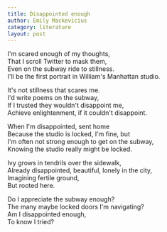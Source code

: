 ```yaml
---
title: Disappointed enough
author: Emily Mackevicius
category: literature
layout: post
---
```


I'm scared enough of my thoughts,  
That I scroll Twitter to mask them,  
Even on the subway ride to stillness.  
I'll be the first portrait in William's Manhattan studio.  

It's not stillness that scares me.  
I'd write poems on the subway,  
If I trusted they wouldn't disappoint me,  
Achieve enlightenment, if it couldn't disappoint.  

When I'm disappointed, sent home  
Because the studio is locked, I'm fine, but  
I'm often not strong enough to get on the subway,  
Knowing the studio really might be locked.  

Ivy grows in tendrils over the sidewalk,  
Already disappointed, beautiful, lonely in the city,  
Imagining fertile ground,  
But rooted here.  

Do I appreciate the subway enough?  
The many maybe locked doors I'm navigating?  
Am I disappointed enough,  
To know I tried?  




     
